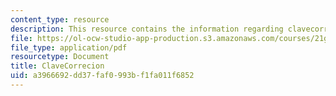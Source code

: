 ```yaml
---
content_type: resource
description: This resource contains the information regarding clavecorrecion.
file: https://ol-ocw-studio-app-production.s3.amazonaws.com/courses/21g-702-spanish-ii-spring-2004/a3966692dd37faf0993bf1fa011f6852_MIT21G_702S04_clave.pdf
file_type: application/pdf
resourcetype: Document
title: ClaveCorrecion
uid: a3966692-dd37-faf0-993b-f1fa011f6852
---
```

